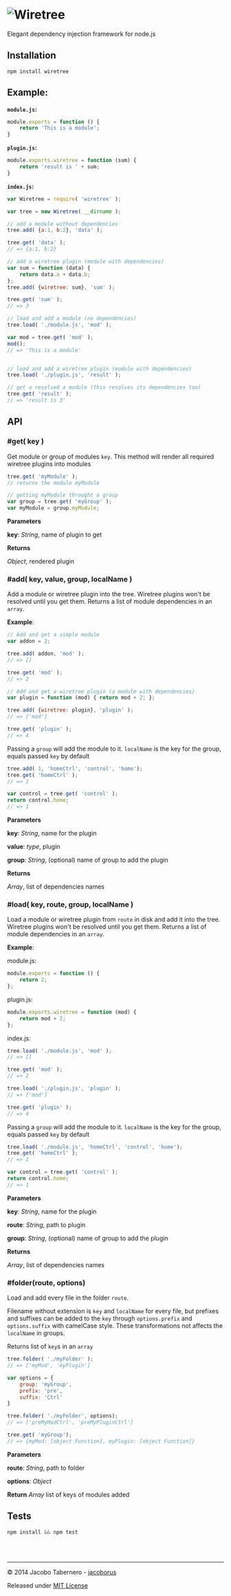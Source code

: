 ![Wiretree](https://raw.githubusercontent.com/jacoborus/wiretree/master/wiretree.png 'Wiretree logo')
======================================================================================================

Elegant dependency injection framework for node.js


Installation
------------

```
npm install wiretree
```


Example:
--------

**`module.js`:**
```js
module.exports = function () {
    return 'This is a module';
}
```

**`plugin.js`:**
```js
module.exports.wiretree = function (sum) {
    return 'result is ' + sum;
}
```

**`index.js`:**
```js
var Wiretree = require( 'wiretree' );

var tree = new Wiretree( __dirname );

// add a module without dependencies
tree.add( {a:1, b:2}, 'data' );

tree.get( 'data' );
// => {a:1, b:2}

// add a wiretree plugin (module with dependencies)
var sum = function (data) {
    return data.a + data.b;
};
tree.add( {wiretree: sum}, 'sum' );

tree.get( 'sum' );
// => 3

// load and add a module (no dependencies)
tree.load( './module.js', 'mod' );

var mod = tree.get( 'mod' );
mod();
// => 'This is a module'


// load and add a wiretree plugin (module with dependencies)
tree.load( './plugin.js', 'result' );

// get a resolved a module (this resolves its dependencies too)
tree.get( 'result' );
// => 'result is 3'
```



API
---


### #get( key )

Get module or group of modules `key`.
This method will render all required wiretree plugins into modules

```js
tree.get( 'myModule' );
// returns the module myModule

// getting myModule throught a group
var group = tree.get( 'myGroup' );
var myModule = group.myModule;
```



**Parameters**

**key**:  *String*,  name of plugin to get

**Returns**

*Object*,  rendered plugin

### #add( key, value, group, localName )

Add a module or wiretree plugin into the tree. Wiretree plugins won't be resolved until you get them.
Returns a list of module dependencies in an `array`.

**Example**:

```js
// Add and get a simple module
var addon = 2;

tree.add( addon, 'mod' );
// => []

tree.get( 'mod' );
// => 2

// Add and get a wiretree plugin (a module with dependencies)
var plugin = function (mod) { return mod + 2; };

tree.add( {wiretree: plugin}, 'plugin' );
// => ['mod']

tree.get( 'plugin' );
// => 4
```

Passing a `group` will add the module to it. `localName` is the key for the group, equals passed `key` by default

```js
tree.add( 1, 'homeCtrl', 'control', 'home');
tree.get( 'homeCtrl' );
// => 1

var control = tree.get( 'control' );
return control.home;
// => 1
```



**Parameters**

**key**:  *String*,  name for the plugin

**value**:  *type*,  plugin

**group**:  *String*,  (optional) name of group to add the plugin

**Returns**

*Array*,  list of dependencies names

### #load( key, route, group, localName )

Load a module or wiretree plugin from `route` in disk and add it into the tree. Wiretree plugins won't be resolved until you get them.
Returns a list of module dependencies in an `array`.

**Example**:

module.js:
```js
module.exports = function () {
    return 2;
};
```

plugin.js:
```js
module.exports.wiretree = function (mod) {
    return mod + 2;
};
```

index.js:
```js
tree.load( './module.js', 'mod' );
// => []

tree.get( 'mod' );
// => 2

tree.load( './plugin.js', 'plugin' );
// => ['mod']

tree.get( 'plugin' );
// => 4
```

Passing a `group` will add the module to it. `localName` is the key for the group, equals passed `key` by default

```js
tree.load( './module.js', 'homeCtrl', 'control', 'home');
tree.get( 'homeCtrl' );
// => 1

var control = tree.get( 'control' );
return control.home;
// => 1
```



**Parameters**

**key**:  *String*,  name for the plugin

**route**:  *String*,  path to plugin

**group**:  *String*,  (optional) name of group to add the plugin

**Returns**

*Array*,  list of dependencies names

### #folder(route, options)

Load and add every file in the folder `route`.

Filename without extension is `key` and `localName` for every file, but prefixes and suffixes can be
added to the `key` through `options.prefix` and `options.suffix` with camelCase style. These transformations
not affects the `localName` in groups.

Returns list of `key`s in an `array`

```js
tree.folder( './myFolder' );
// => ['myMod', 'myPlugin']

var options = {
    group: 'myGroup',
    prefix: 'pre',
    suffix: 'Ctrl'
}

tree.folder( './myFolder', options);
// => ['preMyModCtrl', 'preMyPluginCtrl']

tree.get( 'myGroup');
// => {myMod: [object Function], myPlugin: [object Function]}
```



**Parameters**

**route**:  *String*,  path to folder

**options**:  *Object*

**Return**
*Array*  list of keys of modules added


Tests
-----

```js
npm install && npm test
```

<br><br>

---

© 2014 Jacobo Tabernero - [jacoborus](https://github.com/jacoborus)

Released under [MIT License](https://raw.github.com/jacoborus/wiretree/master/LICENSE)
